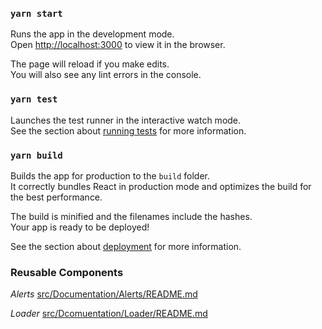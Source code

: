 ### `yarn start`

Runs the app in the development mode.<br />
Open [http://localhost:3000](http://localhost:3000) to view it in the browser.

The page will reload if you make edits.<br />
You will also see any lint errors in the console.

### `yarn test`

Launches the test runner in the interactive watch mode.<br />
See the section about [running tests](https://facebook.github.io/create-react-app/docs/running-tests) for more information.

### `yarn build`

Builds the app for production to the `build` folder.<br />
It correctly bundles React in production mode and optimizes the build for the best performance.

The build is minified and the filenames include the hashes.<br />
Your app is ready to be deployed!

See the section about [deployment](https://facebook.github.io/create-react-app/docs/deployment) for more information.

### Reusable Components
*Alerts*
[src/Documentation/Alerts/README.md](https://github.com/alkemyTech/OT91-server/src/Documentation/Alerts/readme.md)

*Loader*
[src/Dcomuentation/Loader/README.md](https://github.com/alkemyTech/OT91-server/src/Documentation/Loader/README.md)
